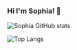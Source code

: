 ### Hi I'm Sophia! 👋
![Sophia GitHub stats](https://github-readme-stats.vercel.app/api?username=SophiaSenra&show_icons=true&theme=radical)

![Top Langs](https://github-readme-stats.vercel.app/api/top-langs/?username=SophiaSenra&hide_progress=true)
